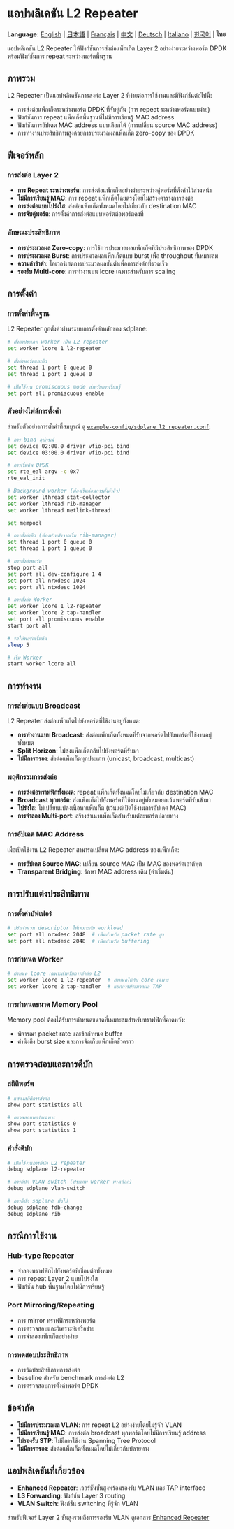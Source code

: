 # แอปพลิเคชัน L2 Repeater

**Language:** [English](../en/l2-repeater-application.md) | [日本語](../ja/l2-repeater-application.md) | [Français](../fr/l2-repeater-application.md) | [中文](../zh/l2-repeater-application.md) | [Deutsch](../de/l2-repeater-application.md) | [Italiano](../it/l2-repeater-application.md) | [한국어](../ko/l2-repeater-application.md) | **ไทย**

แอปพลิเคชัน L2 Repeater ให้ฟังก์ชันการส่งต่อแพ็กเก็ต Layer 2 อย่างง่ายระหว่างพอร์ต DPDK พร้อมฟังก์ชันการ repeat ระหว่างพอร์ตพื้นฐาน

## ภาพรวม

L2 Repeater เป็นแอปพลิเคชันการส่งต่อ Layer 2 ที่ง่ายต่อการใช้งานและมีฟังก์ชันต่อไปนี้:
- การส่งต่อแพ็กเก็ตระหว่างพอร์ต DPDK ที่จับคู่กัน (การ repeat ระหว่างพอร์ตแบบง่าย)
- ฟังก์ชันการ repeat แพ็กเก็ตพื้นฐานที่ไม่มีการเรียนรู้ MAC address
- ฟังก์ชันการอัปเดต MAC address แบบเลือกได้ (การเปลี่ยน source MAC address)
- การทำงานประสิทธิภาพสูงด้วยการประมวลผลแพ็กเก็ต zero-copy ของ DPDK

## ฟีเจอร์หลัก

### การส่งต่อ Layer 2
- **การ Repeat ระหว่างพอร์ต**: การส่งต่อแพ็กเก็ตอย่างง่ายระหว่างคู่พอร์ตที่ตั้งค่าไว้ล่วงหน้า
- **ไม่มีการเรียนรู้ MAC**: การ repeat แพ็กเก็ตโดยตรงโดยไม่สร้างตารางการส่งต่อ
- **การส่งต่อแบบโปร่งใส**: ส่งต่อแพ็กเก็ตทั้งหมดโดยไม่เกี่ยวกับ destination MAC
- **การจับคู่พอร์ต**: การตั้งค่าการส่งต่อแบบพอร์ตต่อพอร์ตคงที่

### ลักษณะประสิทธิภาพ
- **การประมวลผล Zero-copy**: การใช้การประมวลผลแพ็กเก็ตที่มีประสิทธิภาพของ DPDK
- **การประมวลผล Burst**: การประมวลผลแพ็กเก็ตแบบ burst เพื่อ throughput ที่เหมาะสม
- **ความล่าช้าต่ำ**: โอเวอร์เฮดการประมวลผลขั้นต่ำเพื่อการส่งต่อที่รวดเร็ว
- **รองรับ Multi-core**: การทำงานบน lcore เฉพาะสำหรับการ scaling

## การตั้งค่า

### การตั้งค่าพื้นฐาน
L2 Repeater ถูกตั้งค่าผ่านระบบการตั้งค่าหลักของ sdplane:

```bash
# ตั้งค่าประเภท worker เป็น L2 repeater
set worker lcore 1 l2-repeater

# ตั้งค่าพอร์ตและคิว
set thread 1 port 0 queue 0  
set thread 1 port 1 queue 0

# เปิดใช้งาน promiscuous mode สำหรับการเรียนรู้
set port all promiscuous enable
```

### ตัวอย่างไฟล์การตั้งค่า
สำหรับตัวอย่างการตั้งค่าที่สมบูรณ์ ดู [`example-config/sdplane_l2_repeater.conf`](../../example-config/sdplane_l2_repeater.conf):

```bash
# การ bind อุปกรณ์
set device 02:00.0 driver vfio-pci bind
set device 03:00.0 driver vfio-pci bind

# การเริ่มต้น DPDK
set rte_eal argv -c 0x7
rte_eal_init

# Background worker (ต้องเริ่มก่อนการตั้งค่าคิว)
set worker lthread stat-collector
set worker lthread rib-manager
set worker lthread netlink-thread

set mempool

# การตั้งค่าคิว (ต้องทำหลังจากเริ่ม rib-manager)
set thread 1 port 0 queue 0
set thread 1 port 1 queue 0

# การตั้งค่าพอร์ต
stop port all
set port all dev-configure 1 4
set port all nrxdesc 1024
set port all ntxdesc 1024

# การตั้งค่า Worker
set worker lcore 1 l2-repeater
set worker lcore 2 tap-handler
set port all promiscuous enable
start port all

# รอให้พอร์ตเริ่มต้น
sleep 5

# เริ่ม Worker
start worker lcore all
```

## การทำงาน

### การส่งต่อแบบ Broadcast
L2 Repeater ส่งต่อแพ็กเก็ตไปยังพอร์ตที่ใช้งานอยู่ทั้งหมด:
- **การทำงานแบบ Broadcast**: ส่งต่อแพ็กเก็ตทั้งหมดที่รับจากพอร์ตไปยังพอร์ตที่ใช้งานอยู่ทั้งหมด
- **Split Horizon**: ไม่ส่งแพ็กเก็ตกลับไปยังพอร์ตที่รับมา
- **ไม่มีการกรอง**: ส่งต่อแพ็กเก็ตทุกประเภท (unicast, broadcast, multicast)

### พฤติกรรมการส่งต่อ
- **การส่งต่อทราฟฟิกทั้งหมด**: repeat แพ็กเก็ตทั้งหมดโดยไม่เกี่ยวกับ destination MAC
- **Broadcast ทุกพอร์ต**: ส่งแพ็กเก็ตไปยังพอร์ตที่ใช้งานอยู่ทั้งหมดยกเว้นพอร์ตที่รับเข้ามา
- **โปร่งใส**: ไม่เปลี่ยนแปลงเนื้อหาแพ็กเก็ต (เว้นแต่เปิดใช้งานการอัปเดต MAC)
- **การจำลอง Multi-port**: สร้างสำเนาแพ็กเก็ตสำหรับแต่ละพอร์ตปลายทาง

### การอัปเดต MAC Address
เมื่อเปิดใช้งาน L2 Repeater สามารถเปลี่ยน MAC address ของแพ็กเก็ต:
- **การอัปเดต Source MAC**: เปลี่ยน source MAC เป็น MAC ของพอร์ตเอาต์พุต
- **Transparent Bridging**: รักษา MAC address เดิม (ค่าเริ่มต้น)

## การปรับแต่งประสิทธิภาพ

### การตั้งค่าบัฟเฟอร์
```bash
# ปรับจำนวน descriptor ให้เหมาะกับ workload
set port all nrxdesc 2048  # เพิ่มสำหรับ packet rate สูง
set port all ntxdesc 2048  # เพิ่มสำหรับ buffering
```

### การกำหนด Worker
```bash
# กำหนด lcore เฉพาะสำหรับการส่งต่อ L2
set worker lcore 1 l2-repeater  # กำหนดให้กับ core เฉพาะ
set worker lcore 2 tap-handler  # แยกการประมวลผล TAP
```

### การกำหนดขนาด Memory Pool
Memory pool ต้องได้รับการกำหนดขนาดที่เหมาะสมสำหรับทราฟฟิกที่คาดหวัง:
- พิจารณา packet rate และข้อกำหนด buffer
- คำนึงถึง burst size และการจัดเก็บแพ็กเก็ตชั่วคราว

## การตรวจสอบและการดีบัก

### สถิติพอร์ต
```bash
# แสดงสถิติการส่งต่อ
show port statistics all

# ตรวจสอบพอร์ตเฉพาะ
show port statistics 0
show port statistics 1
```

### คำสั่งดีบัก
```bash
# เปิดใช้งานการดีบัก L2 repeater
debug sdplane l2-repeater

# การดีบัก VLAN switch (ประเภท worker ทางเลือก)
debug sdplane vlan-switch

# การดีบัก sdplane ทั่วไป
debug sdplane fdb-change
debug sdplane rib
```

## กรณีการใช้งาน

### Hub-type Repeater
- จำลองทราฟฟิกไปยังพอร์ตที่เชื่อมต่อทั้งหมด
- การ repeat Layer 2 แบบโปร่งใส
- ฟังก์ชัน hub พื้นฐานโดยไม่มีการเรียนรู้

### Port Mirroring/Repeating
- การ mirror ทราฟฟิกระหว่างพอร์ต
- การตรวจสอบและวิเคราะห์เครือข่าย
- การจำลองแพ็กเก็ตอย่างง่าย

### การทดสอบประสิทธิภาพ
- การวัดประสิทธิภาพการส่งต่อ
- baseline สำหรับ benchmark การส่งต่อ L2
- การตรวจสอบการตั้งค่าพอร์ต DPDK

## ข้อจำกัด

- **ไม่มีการประมวลผล VLAN**: การ repeat L2 อย่างง่ายโดยไม่รู้จัก VLAN
- **ไม่มีการเรียนรู้ MAC**: การส่งต่อ broadcast ทุกพอร์ตโดยไม่มีการเรียนรู้ address
- **ไม่รองรับ STP**: ไม่มีการใช้งาน Spanning Tree Protocol
- **ไม่มีการกรอง**: ส่งต่อแพ็กเก็ตทั้งหมดโดยไม่เกี่ยวกับปลายทาง

## แอปพลิเคชันที่เกี่ยวข้อง

- **Enhanced Repeater**: เวอร์ชันขั้นสูงพร้อมรองรับ VLAN และ TAP interface
- **L3 Forwarding**: ฟังก์ชัน Layer 3 routing
- **VLAN Switch**: ฟังก์ชัน switching ที่รู้จัก VLAN

สำหรับฟีเจอร์ Layer 2 ขั้นสูงรวมถึงการรองรับ VLAN ดูเอกสาร [Enhanced Repeater](enhanced-repeater.md)